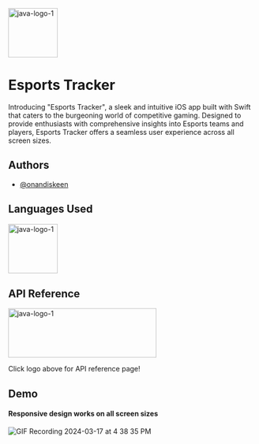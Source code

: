 <img src="https://github.com/onandiskeen/Minesweeper/assets/46636543/b3a43983-2b59-448f-8a58-dce935bccd50" alt="java-logo-1" width="100" height="100"> 

# Esports Tracker

Introducing "Esports Tracker", a sleek and intuitive iOS app built with Swift that caters to the burgeoning world of competitive gaming. Designed to provide enthusiasts with comprehensive insights into Esports teams and players, Esports Tracker offers a seamless user experience across all screen sizes.


## Authors

- [@onandiskeen](https://www.github.com/onandiskeen)

## Languages Used


<img  src="https://developer.apple.com/swift/images/swift-og.png" alt="java-logo-1" width="100" height="100">

## API Reference

<a href = "https://developers.pandascore.co/reference">
  <img  src="https://dka575ofm4ao0.cloudfront.net/pages-transactional_logos/retina/64927/logo.png" alt="java-logo-1" width="300" height="100">
</a>

Click logo above for API reference page!


## Demo

#### Responsive design works on all screen sizes

![GIF Recording 2024-03-17 at 4 38 35 PM](https://github.com/onandiskeen/Minesweeper/assets/46636543/903e68c1-8709-41a3-93ec-c5fd059e4a13)
